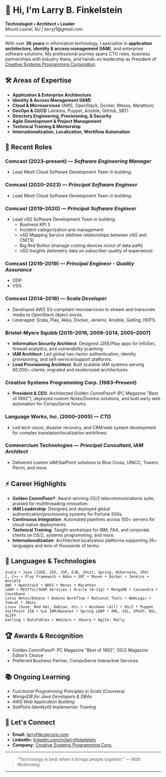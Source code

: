 # 👋 Hi, I'm Larry B. Finkelstein

**Technologist • Architect • Leader**  
_Mount Laurel, NJ | larryf1@gmail.com_

---

With over **36 years** in information technology, I specialize in **application architecture, identity & access management (IAM)**, and enterprise software solutions. My professional journey spans CTO roles, business partnerships with industry titans, and hands-on leadership as President of [Creative Systems Programming Corporation](mailto:larryf@cspcorp.com).

## 🛠️ Areas of Expertise

- **Application & Enterprise Architecture**
- **Identity & Access Management (IAM)**
- **Cloud & Microservices** (AWS, OpenStack, Docker, Mesos, Marathon)
- **DevOps & CI/CD** (Jenkins, Puppet, Ansible, GitHub, SBT)
- **Directory Engineering, Provisioning, & Security**
- **Agile Development & Project Management**
- **Technical Training & Mentorship**
- **Internationalization, Localization, Workflow Automation**

## 💼 Recent Roles

### Comcast (2023–present) — _Software Engineering Manager_
- Lead Mesh Cloud Software Development Team in building:

### Comcast (2020–2023) — _Principal Software Engineer_
- Lead Mesh Cloud Software Development Team in building:

### Comcast (2019–2020) — _Principal Software Engineer_
- Lead vSG Software Development Team in building:
  * Business KPI 3
  * Incident categorization and management
  * vSG Mapping Service (defines relationships between vSG and CMTS)
  * Big Red Button (manage costing devices in/out of data path)
  * vSG Insights (telemetry data on subscriber quality of experience)


### Comcast (2016–2019) — _Principal Engineer - Quality Assurance_
- ODP
- VSG
  
### Comcast (2014–2016) — _Scala Developer_
- Developed AWS S3-compliant microservices to stream and transcode media to OpenStack object stores.
- Leveraged: Scala, Play, Akka, Docker, Jenkins, Ansible, Gatling, HDFS.

### Bristol-Myers Squibb (2015–2016, 2009–2014, 2005–2007)
- **Information Security Architect**: Designed J2EE/Play apps for InfoSec, firewall analytics, and vulnerability scanning.
- **IAM Architect**: Led global two-factor authentication, identity provisioning, and self-service/support platforms.
- **Lead Provisioning Architect**: Built scalable IAM systems serving 60,000+ clients; migrated and modernized architectures.

### Creative Systems Programming Corp. (1983–Present)
- **President & CEO**: Architected Golden CommPass® (PC Magazine "Best of 1992"), deployed custom Notes/Domino solutions, and built early web automation for CompuServe forums.

### Language Works, Inc. (2000–2005) — _CTO_
- Led tech vision, disaster recovery, and CRM/web system development for complex translation/localization workflows.

### Commercium Technologies — _Principal Consultant, IAM Architect_
- Delivered custom IdM/SailPoint solutions to Blue Cross, UNICC, Towers Perrin, and more.

## ⚡ Career Highlights

- **Golden CommPass®**: Award-winning OS/2 telecommunications suite, praised for multithreading innovation.
- **IAM Leadership**: Designed and deployed global authentication/provisioning systems for Fortune 500s.
- **Continuous Integration**: Automated pipelines across 100+ servers for cloud-native deployments.
- **Technical Training**: Taught workshops for IBM, FAA, and corporate clients on OS/2, systems programming, and more.
- **Internationalization**: Architected localization platforms supporting 26+ languages and tens of thousands of terms.

## 🧰 Languages & Technologies

```
Scala • Java (J2EE, JSF, JSP, EJB, JUnit, Spring, Hibernate, JPA)
C, C++ • Play Framework • Akka • SBT • Maven • Docker • Jenkins • Ansible
AWS • OpenStack • HDFS • Mesos • Marathon
LDAP • RESTful/SOAP Services • Oracle (8–11g) • MongoDB • Cassandra • Couchbase
Lotus Notes/Domino • Domino Workflow • Rational Tools • WebLogic • Tomcat • JBoss
Linux (Suse, Red Hat, Debian, etc.) • Windows (all) • OS/2 • Puppet
SailPoint IIQ • Sun IDM/Waveset • Spring LDAP • XML, XSL, XPath, DXL, XLIFF
Gatling • DataTables • WebJars • JQuery • Agile, Rally
```

## 🏆 Awards & Recognition

- Golden CommPass®: PC Magazine "Best of 1992", OS/2 Magazine Editor’s Choice
- Preferred Business Partner, CompuServe Interactive Services

## 📚 Ongoing Learning

- _Functional Programming Principles in Scala_ (Coursera)
- _MongoDB for Java Developers & DBAs_
- _AWS Web Application Building_
- _SailPoint IdentityIQ Implementer Training_

## 🤝 Let's Connect

- **Email:** [larryf@cspcorp.com](mailto:larryf@cspcorp.com)
- **LinkedIn:** [linkedin.com/in/larryfinkelstein](#) <!-- Add your real LinkedIn profile if you wish -->
- **Company:** [Creative Systems Programming Corp.](mailto:larryf@cspcorp.com)

---

> “Technology is best when it brings people together.” — _Matt Mullenweg_

---

<!--
_References available upon request._
-->
